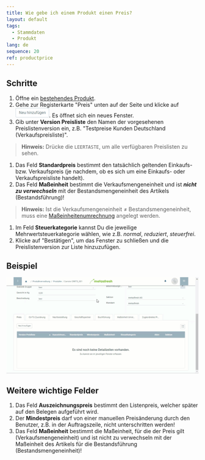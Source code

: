 ```yaml
---
title: Wie gebe ich einem Produkt einen Preis?
layout: default
tags:
  - Stammdaten
  - Produkt
lang: de
sequence: 20
ref: productprice
---
```


## Schritte
1. Öffne ein [bestehendes Produkt](NeuesProdukt).
1. Gehe zur Registerkarte "Preis" unten auf der Seite und klicke auf ![](assets/Neu_hinzufuegen_Button.png). Es öffnet sich ein neues Fenster.
1. Gib unter **Version Preisliste** den Namen der vorgesehenen Preislistenversion ein, z.B. "Testpreise Kunden Deutschland (Verkaufspreisliste)".
 >**Hinweis:** Drücke die `LEERTASTE`, um alle verfügbaren Preislisten zu sehen.

1. Das Feld **Standardpreis** bestimmt den tatsächlich geltenden Einkaufs- bzw. Verkaufspreis (je nachdem, ob es sich um eine Einkaufs- oder Verkaufspreisliste handelt).
1. Das Feld **Maßeinheit** bestimmt die Verkaufsmengeneinheit und ist ***nicht zu verwechseln*** mit der Bestandsmengeneinheit des Artikels (Bestandsführung)!
 >**Hinweis:** Ist die Verkaufsmengeneinheit ≠ Bestandsmengeneinheit, muss eine [Maßeinheitenumrechnung](Masseinheiten_umrechnen) angelegt werden.

1. Im Feld **Steuerkategorie** kannst Du die jeweilige Mehrwertsteuerkategorie wählen, wie z.B. *normal*, *reduziert*, *steuerfrei*.
1. Klicke auf "Bestätigen", um das Fenster zu schließen und die Preislistenversion zur Liste hinzuzufügen.

## Beispiel
![](assets/neuerproduktpreis.gif)

## Weitere wichtige Felder
1. Das Feld **Auszeichnungspreis** bestimmt den Listenpreis, welcher später auf den Belegen aufgeführt wird.
1. Der **Mindestpreis** darf von einer manuellen Preisänderung durch den Benutzer, z.B. in der Auftragszeile, nicht unterschritten werden!
1. Das Feld **Maßeinheit** bestimmt die Maßeinheit, für die der Preis gilt (Verkaufsmengeneinheit) und ist nicht zu verwechseln mit der Maßeinheit des Artikels für die Bestandsführung (Bestandsmengeneinheit)!
